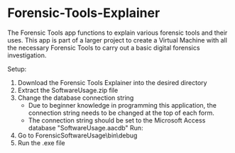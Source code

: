 # Forensic-Tools-Explainer
The Forensic Tools app functions to explain various forensic tools and their uses. This app is part of a larger project to create a Virtual Machine with all the necessary Forensic Tools to carry out a basic digital forensics investigation.

Setup:
1) Download the Forensic Tools Explainer into the desired directory
2) Extract the SoftwareUsage.zip file
2) Change the database connection string
   - Due to beginner knowledge in programming this application, the connection string needs to be changed at the top of each form.
   - The connection string should be set to the Microsoft Access database "SoftwareUsage.aacdb"
Run:
1) Go to ForensicSoftwareUsage\bin\debug
2) Run the .exe file

